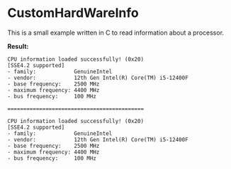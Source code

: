 # CustomHardWareInfo

This is a small example written in C to read information about a processor.

**Result:**
```
CPU information loaded successfully! (0x20)
[SSE4.2 supported]
- family:            GenuineIntel
- vendor:            12th Gen Intel(R) Core(TM) i5-12400F
- base frequency:    2500 MHz
- maximum frequency: 4400 MHz
- bus frequency:     100 MHz

===========================================

CPU information loaded successfully! (0x20)
[SSE4.2 supported]
- family:            GenuineIntel
- vendor:            12th Gen Intel(R) Core(TM) i5-12400F
- base frequency:    2500 MHz
- maximum frequency: 4400 MHz
- bus frequency:     100 MHz
```